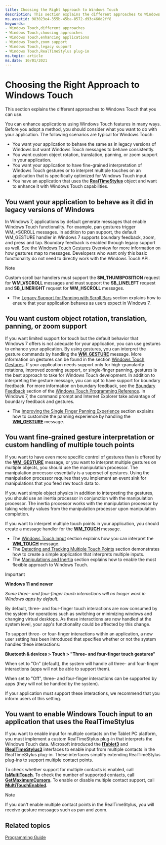 ```yaml
---
title: Choosing the Right Approach to Windows Touch
description: This section explains the different approaches to Windows Touch that you can use.
ms.assetid: 983023e4-355b-45ba-8572-d93c460d2ff8
keywords:
- Windows Touch,different approaches
- Windows Touch,choosing approaches
- Windows Touch,enhancing applications
- Windows Touch,zoom support
- Windows Touch,legacy support
- Windows Touch,RealTimeStylus plug-in
ms.topic: article
ms.date: 10/01/2021
---
```


# Choosing the Right Approach to Windows Touch

This section explains the different approaches to Windows Touch that you can use.

You can enhance applications using Windows Touch features in many ways. Before you adopt a method, you should consider what you want to do with your application. The following scenarios are typical for Windows Touch:

- You want your application to behave the same as in legacy versions of Windows but want Windows Touch messages to behave consistently.
- You want custom object rotation, translation, panning, or zoom support in your application.
- You want your application to have fine-grained interpretation of Windows Touch gestures or to interpret multiple touches on an application that is specifically optimized for Windows Touch input.
- You have an application that uses the [**RealTimeStylus**](/windows/desktop/api/rtscom/nn-rtscom-irealtimestylus) object and want to enhance it with Windows Touch capabilities.

## You want your application to behave as it did in legacy versions of Windows

In Windows 7, applications by default generate messages that enable Windows Touch functionality. For example, pan gestures trigger WM\_\*SCROLL messages. In addition to pan support, the default WM\_GESTURE handler in Windows 7 supports boundary feedback, zoom, and press and tap. Boundary feedback is enabled through legacy support as well. See the [Windows Touch Gestures Overview](windows-touch-gestures-overview.md) for more information on how gestures map to messages. Developers who want only this basic functionality do not need to directly work with the Windows Touch API.

> [!Note]  
> Custom scroll bar handlers must support the **SM\_THUMBPOSITION** request for **WM\_VSCROLL** messages and must support the **SB\_LINELEFT** request and **SB\_LINERIGHT** request for **WM\_HSCROLL** messages.

- The [Legacy Support for Panning with Scroll Bars](legacy-support-for-panning-with-scrollbars.md) section explains how to ensure that your application behaves as users expect in Windows 7.

## You want custom object rotation, translation, panning, or zoom support

If you want limited support for touch but the default behavior that Windows 7 offers is not adequate for your application, you can use gestures to enhance your application. By using gestures, you can interpret the gesture commands by handling the [**WM\_GESTURE**](wm-gesture.md) message. More information on gestures can be found in the section [Windows Touch Gestures](guide-multi-touch-gestures.md). If your application needs support only for high-granularity rotations, improved zooming support, or single-finger panning, gestures is the best approach to take for Windows Touch development. In addition to interpreting the gesture message, you can opt to have support for boundary feedback. For more information on boundary feedback, see the [Boundary Feedback](boundary-feedback.md) section of the [Windows Touch Programming Reference](windows-touch-programming-reference.md). In Windows 7, the command prompt and Internet Explorer take advantage of boundary feedback and gestures.

- The [Improving the Single Finger Panning Experience](improving-the-single-finger-panning-experience.md) section explains how to customize the panning experience by handling the [**WM\_GESTURE**](wm-gesture.md) message.

## You want fine-grained gesture interpretation or custom handling of multiple touch points

If you want to have even more specific control of gestures than is offered by the [**WM\_GESTURE**](wm-gesture.md) message, or you want to interpret multiple gestures on multiple objects, you should use the manipulation processor. The manipulation processor essentially is a superset of gestures. Using the manipulation processor requires that you implement an event sink for manipulations that you feed raw touch data to.

If you want simple object physics in addition to interpreting the gestures, you should use an inertia processor in conjunction with the manipulation processor. The inertia processor works with the manipulation processor by taking velocity values from the manipulation processor upon manipulation completion.

If you want to interpret multiple touch points in your application, you should create a message handler for the [**WM\_TOUCH**](wm-touchdown.md) message.

- The [Windows Touch Input](guide-multi-touch-input.md) section explains how you can interpret the [**WM\_TOUCH**](wm-touchdown.md) message.
- The [Detecting and Tracking Multiple Touch Points](detecting-and-tracking-multiple-touch-points.md) section demonstrates how to create a simple application that interprets multiple inputs.
- The [Manipulations and Inertia](manipulation-and-inertia.md) section explains how to enable the most flexible approach to Windows Touch.

> [!Important]
> **Windows 11 and newer**
>
> *Some three- and four-finger touch interactions will no longer work in Windows apps by default.*
>
> By default, three- and four-finger touch interactions are now consumed by the system for operations such as switching or minimizing windows and changing virtual desktops. As these interactions are now handled at the system level, your app's functionality could be affected by this change.
>
> To support three- or four-finger interactions within an application, a new user setting has been introduced that specifies whether or not the system handles these interactions:
>
> **Bluetooth & devices > Touch > "Three- and four-finger touch gestures"**
>
> When set to "On" (default), the system will handle all three- and four-finger interactions (apps will not be able to support them).
>
> When set to "Off", three- and four-finger interactions can be supported by apps (they will not be handled by the system).
>
> If your application must support these interactions, we recommend that you inform users of this setting.

## You want to enable Windows Touch input to an application that uses the RealTimeStylus

If you want to enable input for multiple contacts on the Tablet PC platform, you must implement a custom RealTimeStylus plug-in that interprets the Windows Touch data. Microsoft introduced the [**ITablet3**](/windows/desktop/tablet/itablet3) and [**IRealTimeStylus3**](/windows/desktop/api/rtscom/nn-rtscom-irealtimestylus3) interfaces to enable input from multiple contacts in the RealTimeStylus plug-in. These interfaces simplify extending RealTimeStylus plug-ins to support multiple contact points.

To check whether support for multiple contacts is enabled, call [**IsMultiTouch**](/windows/desktop/tablet/itablet3-ismultitouch). To check the number of supported contacts, call [**GetMaximumCursors**](/windows/desktop/tablet/itablet3-getmaximumcursors). To enable or disable multiple contact support, call [**MultiTouchEnabled**](/windows/desktop/api/rtscom/nf-rtscom-irealtimestylus3-get_multitouchenabled).

> [!Note]  
> If you don't enable multiple contact points in the RealTimeStylus, you will receive gesture messages such as pan and zoom.

## Related topics

[Programming Guide](programming-guide.md)
